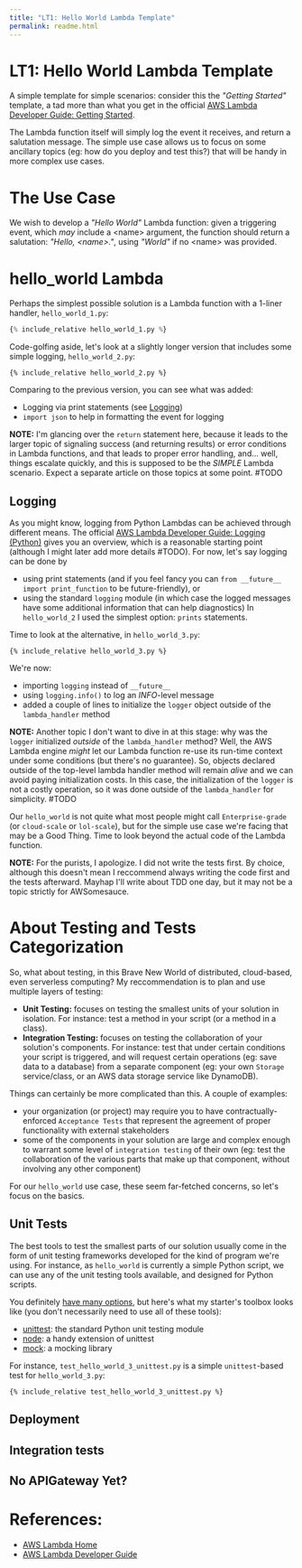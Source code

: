 ```yaml
---
title: "LT1: Hello World Lambda Template"
permalink: readme.html
---
```


# LT1: Hello World Lambda Template

A simple template for simple scenarios: consider this the *"Getting Started"* template, a tad more than what you get in the official [AWS Lambda Developer Guide: Getting Started](http://docs.aws.amazon.com/lambda/latest/dg/getting-started.html).

The Lambda function itself will simply log the event it receives, and return a salutation message. The simple use case allows us to focus on some ancillary topics (eg: how do you deploy and test this?) that will be handy in more complex use cases.

# The Use Case

We wish to develop a *"Hello World"* Lambda function: given a triggering event, which *may* include a \<name> argument, the function should return a salutation: *"Hello, \<name>."*, using *"World"* if no \<name> was provided.

# hello_world Lambda

Perhaps the simplest possible solution is a Lambda function with a 1-liner handler, `hello_world_1.py`:

```python
{% include_relative hello_world_1.py %}
```

Code-golfing aside, let's look at a slightly longer version that includes some simple logging, `hello_world_2.py`:
```
{% include_relative hello_world_2.py %}
```

Comparing to the previous version, you can see what was added:
* Logging via print statements (see [Logging](#logging))
* `import json` to help in formatting the event for logging

**NOTE:** I'm glancing over the `return` statement here, because it leads to the larger topic of signaling success (and returning results) or error conditions in Lambda functions, and that leads to proper error handling, and... well, things escalate quickly, and this is supposed to be the *SIMPLE* Lambda scenario. Expect a separate article on those topics at some point. #TODO

## Logging
As you might know, logging from Python Lambdas can be achieved through different means. The official [AWS Lambda Developer Guide: Logging (Python)](http://docs.aws.amazon.com/lambda/latest/dg/python-logging.html) gives you an overview, which is a reasonable starting point (although I might later add more details #TODO).
For now, let's say logging can be done by
* using print statements (and if you feel fancy you can `from __future__ import print_function` to be future-friendly), or
* using the standard `logging` module (in which case the logged messages have some additional information that can help diagnostics)
In `hello_world_2` I used the simplest option: `prints` statements.

Time to look at the alternative, in `hello_world_3.py`:
```
{% include_relative hello_world_3.py %}
```

We're now:
* importing `logging` instead of `__future__`
* using `logging.info()` to log an *INFO*-level message
* added a couple of lines to initialize the `logger` object outside of the `lambda_handler` method

**NOTE:** Another topic I don't want to dive in at this stage: why was the `logger` initialized *outside* of the `lambda_handler` method? Well, the AWS Lambda engine *might* let our Lambda function re-use its run-time context under some conditions (but there's no guarantee). So, objects declared outside of the top-level lambda handler method will remain *alive* and we can avoid paying initialization costs. In this case, the initialization of the `logger` is not a costly operation, so it was done outside of the `lambda_handler` for simplicity. #TODO

Our `hello_world` is not quite what most people might call `Enterprise-grade` (or `cloud-scale` or `lol-scale`), but for the simple use case we're facing that may be a Good Thing. Time to look beyond the actual code of the Lambda function.

**NOTE:** For the purists, I apologize. I did not write the tests first. By choice, although this doesn't mean I reccommend always writing the code first and the tests afterward. Mayhap I'll write about TDD one day, but it may not be a topic strictly for AWSomesauce.

# About Testing and Tests Categorization

So, what about testing, in this Brave New World of distributed, cloud-based, even serverless computing?
My reccommendation is to plan and use multiple layers of testing:
* **Unit Testing:** focuses on testing the smallest units of your solution in isolation. For instance: test a method in your script (or a method in a class).
* **Integration Testing:** focuses on testing the collaboration of your solution's components. For instance: test that under certain conditions your script is triggered, and will request certain operations (eg: save data to a database) from a separate component (eg: your own `Storage` service/class, or an AWS data storage service like DynamoDB).

Things can certainly be more complicated than this. A couple of examples:
* your organization (or project) may require you to have contractually-enforced `Acceptance Tests` that represent the agreement of proper functionality with external stakeholders
* some of the components in your solution are large and complex enough to warrant some level of `integration testing` of their own (eg: test the collaboration of the various parts that make up that component, without involving any other component)

For our `hello_world` use case, these seem far-fetched concerns, so let's focus on the basics.

## Unit Tests

The best tools to test the smallest parts of our solution usually come in the form of unit testing frameworks developed for the kind of program we're using. For instance, as `hello_world` is currently a simple Python script, we can use any of the unit testing tools available, and designed for Python scripts.

You definitely [have many options](https://wiki.python.org/moin/PythonTestingToolsTaxonomy), but here's what my starter's toolbox looks like (you don't necessarily need to use all of these tools):
* [unittest](https://docs.python.org/2/library/unittest.html): the standard Python unit testing module
* [node](http://nose.readthedocs.io/en/latest/): a handy extension of unittest
* [mock](http://www.voidspace.org.uk/python/mock/): a mocking library

For instance, `test_hello_world_3_unittest.py` is a simple `unittest`-based test for `hello_world_3.py`:
```
{% include_relative test_hello_world_3_unittest.py %}
```



## Deployment

## Integration tests

## No APIGateway Yet?

# References:

* [AWS Lambda Home](https://aws.amazon.com/lambda/)
* [AWS Lambda Developer Guide](http://docs.aws.amazon.com/lambda/latest/dg/welcome.html)

